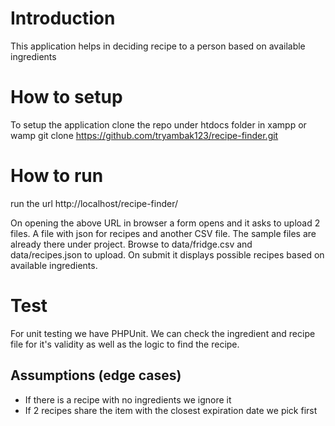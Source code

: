 # Introduction #
This application helps in deciding recipe to a person based on available ingredients

# How to setup
To setup the application clone the repo under htdocs folder in xampp or wamp 
git clone https://github.com/tryambak123/recipe-finder.git


# How to run
run the url
http://localhost/recipe-finder/

On opening the above URL in browser a form opens and it asks to upload 2 files. A file with json for recipes and another CSV file. The sample files are already there under project. Browse to data/fridge.csv and data/recipes.json to upload. On submit it displays possible recipes based on available ingredients.

# Test
For unit testing we have PHPUnit. We can check the ingredient and recipe file for it's validity as well as the logic to find the recipe.

## Assumptions (edge cases)
- If there is a recipe with no ingredients we ignore it
- If 2 recipes share the item with the closest expiration date we pick first 
